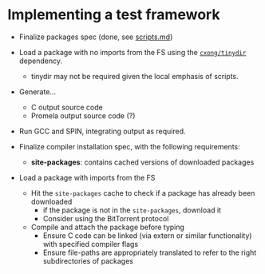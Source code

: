 # Implementing a test framework

- Finalize packages spec (done, see [scripts.md](./scripts.md))
- Load a package with no imports from the FS using the [`cxong/tinydir`](https://github.com/cxong/tinydir) dependency.
  - tinydir may not be required given the local emphasis of scripts.
- Generate...
  - C output source code
  - Promela output source code (?)
- Run GCC and SPIN, integrating output as required.

- Finalize compiler installation spec, with the following requirements:
  - **site-packages**: contains cached versions of downloaded packages
- Load a package with imports from the FS
  - Hit the `site-packages` cache to check if a package has already been downloaded
    - if the package is not in the `site-packages`, download it
    - Consider using the BitTorrent protocol
  - Compile and attach the package before typing
    - Ensure C code can be linked (via extern or similar functionality) with specified compiler flags
    - Ensure file-paths are appropriately translated to refer to the right subdirectories of packages